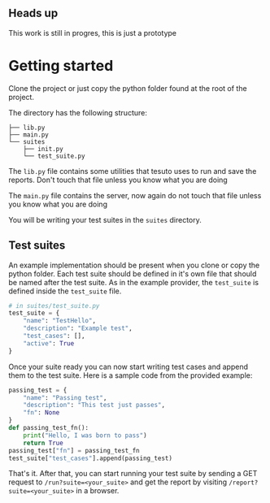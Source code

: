 ## Heads up
This work is still in progres, this is just a prototype

# Getting started
Clone the project or just copy the python folder found at the root of the project.

The directory has the following structure:
```
├── lib.py
├── main.py
└── suites
    ├── init.py
    └── test_suite.py
```
The `lib.py` file contains some utilities that tesuto uses to run and save the reports. Don't touch that file unless you know what you are doing

The  `main.py` file contains the server, now again do not touch that file unless you know what you are doing 

You will be writing your test suites in the `suites` directory.

## Test suites
An example implementation should be present when you clone or copy the python folder. Each test suite should be defined in it's own file that should be named after
the test suite. As in the example provider, the `test_suite` is defined inside the `test_suite` file.
```py
# in suites/test_suite.py
test_suite = {
    "name": "TestHello",
    "description": "Example test",
    "test_cases": [],
    "active": True
}
```
Once your suite ready you can now start writing test cases and append them to the test suite. Here is a sample code from the provided example:
```py
passing_test = {
    "name": "Passing test",
    "description": "This test just passes",
    "fn": None
}
def passing_test_fn():
    print("Hello, I was born to pass")
    return True
passing_test["fn"] = passing_test_fn
test_suite["test_cases"].append(passing_test)
```

That's it. After that, you can start running your test suite by sending a GET request to `/run?suite=<your_suite>` and get the report by visiting `/report?suite=<your_suite>`
in a browser.
